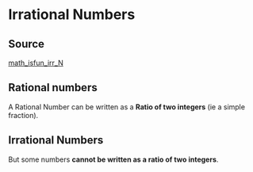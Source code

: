 # Irrational Numbers

## Source

[math_isfun_irr_N](https://www.mathsisfun.com/irrational-numbers.html)

## Rational numbers

A Rational Number can be written as a **Ratio of two integers** (ie a simple fraction).

## Irrational Numbers

But some numbers **cannot be written as a ratio of two integers**.
